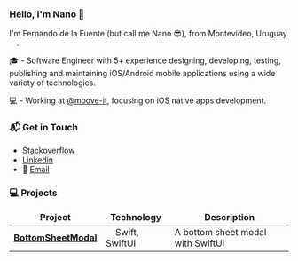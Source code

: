 ### Hello, i'm Nano 👋

I'm Fernando de la Fuente (but call me Nano 😎), from Montevideo, Uruguay <img src="https://image.flaticon.com/icons/svg/197/197599.svg" width="13"/>. 

🎓 - Software Engineer with 5+ experience designing, developing, testing, publishing and maintaining iOS/Android mobile applications using a wide variety of technologies.

💻 - Working at [@moove-it](https://github.com/moove-it), focusing on iOS native apps development.


### 📬 Get in Touch

- [Stackoverflow](https://stackoverflow.com/users/4687709/fdelafuente)
- [Linkedin](https://www.linkedin.com/in/delafuentealonso)
- 📨 [Email](fernando_5341@hotmail.com)

### 💻 Projects

<table>
  <thead align="center">
    <tr border: none;>
      <td><b>Project</b></td>
      <td><b>Technology</b></td>
      <td><b>Description</b></td>
    </tr>
  </thead>
  <tbody>
    <tr>
	    <td><a href="https://github.com/fernandodelafuente/BottomSheetModal"><b>BottomSheetModal</b></a></td>
      <td><img src="https://www.flaticon.com/svg/static/icons/svg/732/732250.svg" width="13"/> Swift, SwiftUI</td>
      <td>A bottom sheet modal with SwiftUI</td>
    </tr>
  </tbody>
</table>
